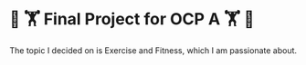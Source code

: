 <h1>&#128170; &#127947; Final Project for OCP A &#127947; &#128170;</h1>  
The topic I decided on is Exercise and Fitness, which I am passionate about.

